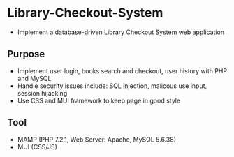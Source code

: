 # Library-Checkout-System
* Implement a database-driven Library Checkout System web application

## Purpose
* Implement user login, books search and checkout, user history with PHP and MySQL
* Handle security issues include: SQL injection, malicous use input, session hijacking
* Use CSS and MUI framework to keep page in good style

## Tool
* MAMP (PHP 7.2.1, Web Server: Apache, MySQL 5.6.38)
* MUI (CSS/JS)
